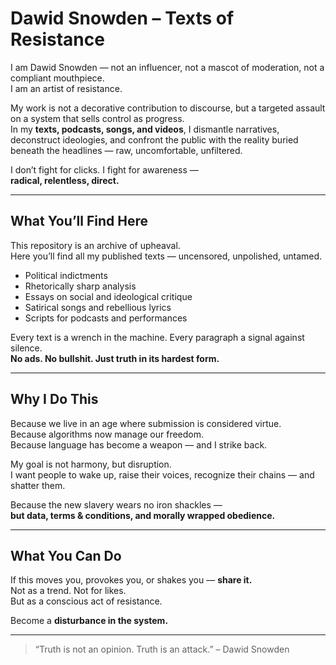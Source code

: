 # Dawid Snowden – Texts of Resistance

I am Dawid Snowden — not an influencer, not a mascot of moderation, not a compliant mouthpiece.  
I am an artist of resistance.

My work is not a decorative contribution to discourse, but a targeted assault on a system that sells control as progress.  
In my **texts, podcasts, songs, and videos**, I dismantle narratives, deconstruct ideologies, and confront the public with the reality buried beneath the headlines — raw, uncomfortable, unfiltered.

I don’t fight for clicks. I fight for awareness —  
**radical, relentless, direct.**

---

## What You’ll Find Here

This repository is an archive of upheaval.  
Here you’ll find all my published texts — uncensored, unpolished, untamed.

- Political indictments  
- Rhetorically sharp analysis  
- Essays on social and ideological critique  
- Satirical songs and rebellious lyrics  
- Scripts for podcasts and performances

Every text is a wrench in the machine. Every paragraph a signal against silence.  
**No ads. No bullshit. Just truth in its hardest form.**

---

## Why I Do This

Because we live in an age where submission is considered virtue.  
Because algorithms now manage our freedom.  
Because language has become a weapon — and I strike back.

My goal is not harmony, but disruption.  
I want people to wake up, raise their voices, recognize their chains — and shatter them.

Because the new slavery wears no iron shackles —  
**but data, terms & conditions, and morally wrapped obedience.**

---

## What You Can Do

If this moves you, provokes you, or shakes you — **share it.**  
Not as a trend. Not for likes.  
But as a conscious act of resistance.

Become a **disturbance in the system.**

---

> “Truth is not an opinion. Truth is an attack.” – Dawid Snowden
